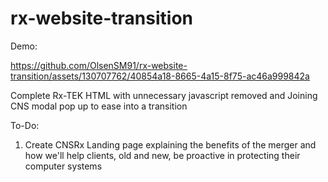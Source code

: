 # rx-website-transition
Demo:

https://github.com/OlsenSM91/rx-website-transition/assets/130707762/40854a18-8665-4a15-8f75-ac46a999842a


Complete Rx-TEK HTML with unnecessary javascript removed and Joining CNS modal pop up to ease into a transition

To-Do:
1. Create CNSRx Landing page explaining the benefits of the merger and how we'll help clients, old and new, be proactive in protecting their computer systems
